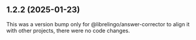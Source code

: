 ## 1.2.2 (2025-01-23)

This was a version bump only for @librelingo/answer-corrector to align it with other projects, there were no code changes.